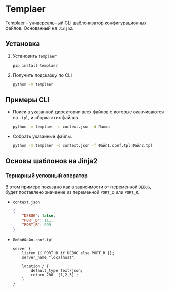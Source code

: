 # Templaer

Templaer - универсальный CLI шаблонизатор конфигурационных файлов. Основанный на `Jinja2`.

## Установка

1. Установить `templaer`

    ```bash
    pip install templaer
    ```

2. Получить подсказку по CLI

    ```bash
    python -m templaer
    ```

## Примеры CLI

- Поиск в указанной директории всех файлов с которые оканчиваются на `.tpl`, и сборка этих файлов.

    ```bash
    python -m templaer -c context.json -d Папка  
    ```

- Собрать указанные файлы.

    ```bash
    python -m templaer -c context.json -f Файл1.conf.tpl Файл2.tpl
    ```

## Основы шаблонов на Jinja2

### Тернарный условный оператор

В этом примере показано как в зависимости от переменной `DEBUG`, будет поставлено значение из переменной `PORT_D` или `PORT_R`.

- `context.json`

    ```json
    {
        "DEBUG": false,
        "PORT_D": 111,
        "PORT_R": 999
    }
    ```

- `ЛюбойФайл.conf.tpl`

    ```nginx
    server {
        listen {{ PORT_D if DEBUG else PORT_R }};
        server_name "localhost";

        location / {
            default_type text/json;
            return 200 '[1,2,3]';
        }
    }
    ```
